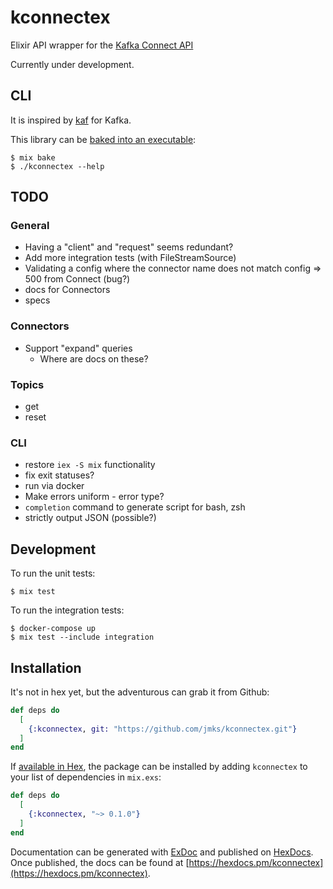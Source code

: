 # kconnectex

Elixir API wrapper for the [Kafka Connect API](https://docs.confluent.io/platform/current/connect/references/restapi.html)

Currently under development.

## CLI

It is inspired by [kaf](https://github.com/birdayz/kaf) for Kafka.

This library can be [baked into an executable](https://github.com/bake-bake-bake/bakeware):

```
$ mix bake
$ ./kconnectex --help
```

## TODO

### General
* Having a "client" and "request" seems redundant?
* Add more integration tests (with FileStreamSource)
* Validating a config where the connector name does not match config => 500 from Connect (bug?)
* docs for Connectors
* specs

### Connectors
* Support "expand" queries
  * Where are docs on these?

### Topics
* get
* reset

### CLI
* restore `iex -S mix` functionality
* fix exit statuses?
* run via docker
* Make errors uniform - error type?
* `completion` command to generate script for bash, zsh
* strictly output JSON (possible?)

## Development

To run the unit tests:

```
$ mix test
```

To run the integration tests:

```
$ docker-compose up
$ mix test --include integration
```

## Installation

It's not in hex yet, but the adventurous can grab it from Github:

```elixir
def deps do
  [
    {:kconnectex, git: "https://github.com/jmks/kconnectex.git"}
  ]
end
```

If [available in Hex](https://hex.pm/docs/publish), the package can be installed
by adding `kconnectex` to your list of dependencies in `mix.exs`:

```elixir
def deps do
  [
    {:kconnectex, "~> 0.1.0"}
  ]
end
```

Documentation can be generated with [ExDoc](https://github.com/elixir-lang/ex_doc)
and published on [HexDocs](https://hexdocs.pm). Once published, the docs can
be found at [https://hexdocs.pm/kconnectex](https://hexdocs.pm/kconnectex).

